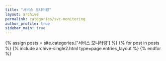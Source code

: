 ```yaml
---
title: "서비스 모니터링"
layout: archive
permalink: categories/svc-monitoring
author_profile: true
sidebar_main: true
---
```


<!-- 공백이 포함되어 있는 카테고리 이름의 경우 site.categories['a b c'] 이런식으로! -->

{% assign posts = site.categories.['서비스 모니터링'] %}
{% for post in posts %} {% include archive-single2.html type=page.entries_layout %} {% endfor %}